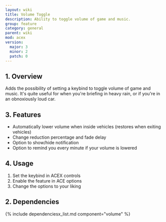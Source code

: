 ```yaml
---
layout: wiki
title: Volume Toggle
description: Ability to toggle volume of game and music.
group: feature
category: general
parent: wiki
mod: acex
version:
  major: 3
  minor: 2
  patch: 0
---
```


## 1. Overview

Adds the possibility of setting a keybind to toggle volume of game and music. It's quite useful for when you're briefing in heavy rain, or if you're in an obnoxiously loud car.

## 3. Features

- Automatically lower volume when inside vehicles (restores when exiting vehicles)
- Change reduction percentage and fade delay
- Option to show/hide notification
- Option to remind you every minute if your volume is lowered

## 4. Usage

1. Set the keybind in ACEX controls
2. Enable the feature in ACE options
3. Change the options to your liking

## 2. Dependencies

{% include dependenciesx_list.md component="volume" %}
